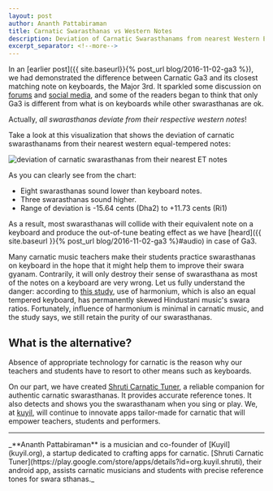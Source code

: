 ```yaml
---
layout: post
author: Ananth Pattabiraman
title: Carnatic Swarasthanas vs Western Notes
description: Deviation of Carnatic Swarasthanams from nearest Western Equal Tempered notes
excerpt_separator: <!--more-->
---
```

In an [earlier post]({{ site.baseurl}}{% post_url blog/2016-11-02-ga3 %}), we had demonstrated the difference between Carnatic Ga3 and its closest matching note on keyboards, the Major 3rd. It sparkled some discussion on [forums](http://www.rasikas.org/forums/viewtopic.php?f=9&t=28292) and [social media](https://www.facebook.com/kuyilorg/posts/343819562676883), and some of the readers began to think that only Ga3 is different from what is on keyboards while other swarasthanas are ok.

Actually, _all swarasthanas deviate from their respective western notes_!

Take a look at this visualization that shows the deviation of carnatic swarasthanams from their nearest western equal-tempered notes:

<img class="img-responsive" alt="deviation of carnatic swarasthanas from their nearest ET notes" src="{{ site.url }}/images/carnatic_vs_et.png" />

As you can clearly see from the chart:
<!--more-->

* Eight swarasthanas sound lower than keyboard notes.
* Three swarasthanas sound higher.
* Range of deviation is -15.64 cents (Dha2) to +11.73 cents (Ri1)

As a result, most swarasthanas will collide with their equivalent note on a keyboard and produce the out-of-tune beating effect as we have [heard]({{ site.baseurl }}{% post_url blog/2016-11-02-ga3 %}#audio) in case of Ga3.

Many carnatic music teachers make their students practice swarasthanas on keyboard in the hope that it might help them to improve their swara gyanam. Contrarily, it will only destroy their sense of swarasthana as most of the notes on a keyboard are very wrong. Let us fully understand the danger: according to [this study](http://mtg.upf.edu/files/publications/jserra11ismir_icmtuning.pdf), use of harmonium, which is also an equal tempered keyboard, has permanently skewed Hindustani music's swara ratios. Fortunately, influence of harmonium is minimal in carnatic music, and the study says, we still retain the purity of our swarasthanas.

## What is the alternative?

Absence of appropriate technology for carnatic is the reason why our teachers and students have to resort to other means such as keyboards.

On our part, we have created [Shruti Carnatic Tuner](https://play.google.com/store/apps/details?id=org.kuyil.shruti), a reliable companion for authentic carnatic swarasthanas. It provides accurate reference tones. It also detects and shows you the swarasthanam when you sing or play.  We, at [kuyil](kuyil.org), will continue to innovate apps tailor-made for carnatic that will empower teachers, students and performers.

<hr />
_**Ananth Pattabiraman** is a musician and co-founder of [Kuyil](kuyil.org), a startup dedicated to crafting apps for carnatic.  
[Shruti Carnatic Tuner](https://play.google.com/store/apps/details?id=org.kuyil.shruti), their android app, assists carnatic musicians and students with precise reference tones for swara sthanas._
